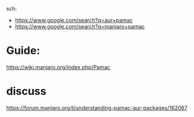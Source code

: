 sch:
- https://www.google.com/search?q=aur+pamac
- https://www.google.com/search?q=manjaro+pamac

# Guide:
https://wiki.manjaro.org/index.php/Pamac

# discuss
https://forum.manjaro.org/t/understanding-pamac-aur-packages/162067
